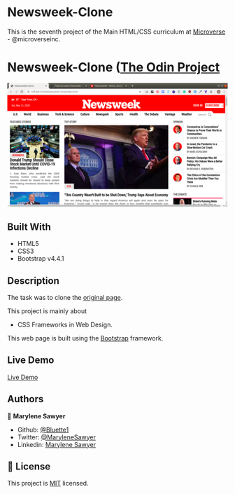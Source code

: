 # Newsweek-Clone

This is the seventh project of the Main HTML/CSS curriculum at [Microverse](https:www.microverse.org/) - @microverseinc.

# Newsweek-Clone ([The Odin Project](https://www.theodinproject.com/courses/html5-and-css3/lessons/using-bootstrap)


![demopage](./images/screenshot.png)

## Built With

- HTML5 
- CSS3
- Bootstrap v4.4.1 


## Description

The task was to clone the [original page](https://www.newsweek.com/).

This project is mainly about

-  CSS Frameworks in Web Design.

This web page is built using the [Bootstrap](https://getbootstrap.com/docs/4.4/getting-started/introduction/) framework.

## Live Demo

[Live Demo](https://rawcdn.githack.com/Bluette1/Newsweek-Clone/1c676b55da0414a0af56071ecdcd308b52f1a86c/index.html)

## Authors

👤 **Marylene Sawyer**
- Github: [@Bluette1](https://github.com/Bluette1)
- Twitter: [@MaryleneSawyer](https://twitter.com/MaryleneSawyer)
- Linkedin: [Marylene Sawyer](https://www.linkedin.com/in/marylene-sawyer-b4ba1295/)

## 📝 License

This project is [MIT](https://opensource.org/licenses/MIT) licensed.